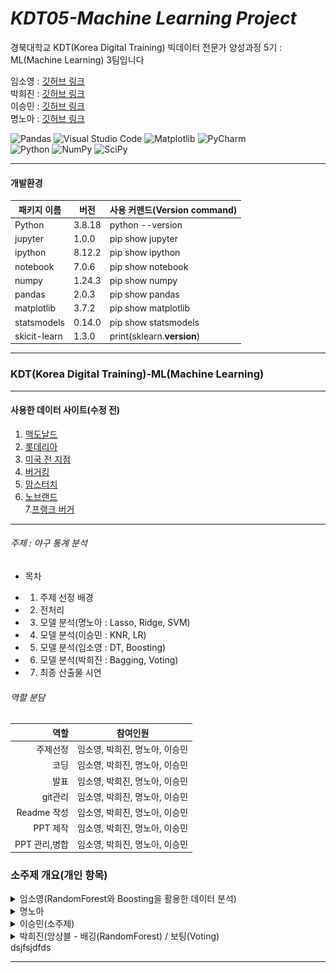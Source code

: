 # _KDT05-Machine Learning Project_

경북대학교 KDT(Korea Digital Training) 빅데이터 전문가 양성과정 5기 : ML(Machine Learning) 3팀입니다

임소영 : [깃허브 링크](https://github.com/YimSoYoung1001)  
박희진 : [깃허브 링크](https://github.com/ParkHeeJin00)  
이승민 : [깃허브 링크](https://github.com/winmin94)  
명노아 : [깃허브 링크](https://github.com/noah2397)

![Pandas](https://img.shields.io/badge/pandas-%23150458.svg?style=for-the-badge&logo=pandas&logoColor=white)
![Visual Studio Code](https://img.shields.io/badge/Visual%20Studio%20Code-0078d7.svg?style=for-the-badge&logo=visual-studio-code&logoColor=white)
![Matplotlib](https://img.shields.io/badge/Matplotlib-%23ffffff.svg?style=for-the-badge&logo=Matplotlib&logoColor=black)
![PyCharm](https://img.shields.io/badge/pycharm-143?style=for-the-badge&logo=pycharm&logoColor=black&color=black&labelColor=green)  
![Python](https://img.shields.io/badge/python-3670A0?style=for-the-badge&logo=python&logoColor=ffdd54)
![NumPy](https://img.shields.io/badge/numpy-%23013243.svg?style=for-the-badge&logo=numpy&logoColor=white)
![SciPy](https://img.shields.io/badge/SciPy-%230C55A5.svg?style=for-the-badge&logo=scipy&logoColor=%white)

<hr/>

#### 개발환경

| 패키지 이름  | 버전   | 사용 커맨드(Version command) |
| ------------ | ------ | ---------------------------- |
| Python       | 3.8.18 | python --version             |
| jupyter      | 1.0.0  | pip show jupyter             |
| ipython      | 8.12.2 | pip show ipython             |
| notebook     | 7.0.6  | pip show notebook            |
| numpy        | 1.24.3 | pip show numpy               |
| pandas       | 2.0.3  | pip show pandas              |
| matplotlib   | 3.7.2  | pip show matplotlib          |
| statsmodels  | 0.14.0 | pip show statsmodels         |
| skicit-learn | 1.3.0  | print(sklearn.**version**)   |

<hr/>

### KDT(Korea Digital Training)-ML(Machine Learning)

<hr/>

#### 사용한 데이터 사이트(수정 전)

1. [맥도날드](https://www.kaggle.com/datasets/mcdonalds/nutrition-facts)
2. [롯데리아](https://www.lotteeatz.com/upload/stg/etc/ria/items.html)
3. [미국 전 지점](https://www.kaggle.com/datasets/ulrikthygepedersen/fastfood-nutrition)
4. [버거킹](https://emilysinglelife.tistory.com/62)
5. [맘스터치](https://www.momstouch.co.kr/m/brand/notice-view.php?idx=49)
6. [노브랜드](https://realjace.tistory.com/entry/%EB%85%B8%EB%B8%8C%EB%9E%9C%EB%93%9C%EB%B2%84%EA%B1%B0-%EB%A9%94%EB%89%B4%EB%B3%84-%EC%B9%BC%EB%A1%9C%EB%A6%AC-%EC%98%81%EC%96%91%EC%84%B1%EB%B6%84-%EC%B4%9D%EC%A0%95%EB%A6%AC)  
   7.[프랭크 버거](https://rooftoper.tistory.com/entry/%ED%94%84%EB%9E%AD%ED%81%AC-%EB%B2%84%EA%B1%B0-%EC%98%81%EC%96%91%EC%84%B1%EB%B6%84)

<hr/>

###### 주제 : 야구 통계 분석

- 목차

* 1. 주제 선정 배경
* 2. 전처리
* 3. 모델 분석(명노아 : Lasso, Ridge, SVM)
* 4. 모델 분석(이승민 : KNR, LR)
* 5. 모델 분석(임소영 : DT, Boosting)
* 6. 모델 분석(박희진 : Bagging, Voting)
* 7. 최종 산출물 시연
  </hr>

###### 역할 분담

|          역할 | 참여인원                       |
| ------------: | ------------------------------ |
|      주제선정 | 임소영, 박희진, 명노아, 이승민 |
|          코딩 | 임소영, 박희진, 명노아, 이승민 |
|          발표 | 임소영, 박희진, 명노아, 이승민 |
|       git관리 | 임소영, 박희진, 명노아, 이승민 |
|   Readme 작성 | 임소영, 박희진, 명노아, 이승민 |
|      PPT 제작 | 임소영, 박희진, 명노아, 이승민 |
| PPT 관리,병합 | 임소영, 박희진, 명노아, 이승민 |

### 소주제 개요(개인 항목)

<details>
  <summary>
    임소영(RandomForest와 Boosting을 활용한 데이터 분석)       
  </summary>

### DecisionTree         
**1. 데이터 전처리 실시**
- 데이터 전처리로 결측치, 중복값, 이상값 확인을 실시했습니다.
- 이상값 제거까지 실시했으나 과대적합의 문제점을 해결하기 위해 복원하였습니다.     

**2. 데이터셋 준비**
- 최고의 성능을 내는 random_state 값 구하기
- STD scaler를 활용한 스케일링 진행

**3. 학습 및 평가**             
- DecisionTree : 과대적합이 발생하여 튜닝 진행
- [ 튜닝1 ] DecisionTree + 파라미터 조정
- [ 튜닝2 ] DecisionTree + GridSearchCV          

**4. 예측값 구하기 및 성능 평가**
- 튜닝을 실시한 2가지 모델에 대해 예측값을 구하고 성능을 평가함
- 성능 평가 요소 (R2 score, MSE, MAE)

**5. 모델 저장 (.pkl 형식)**
- 둘 중 성능이 좋은 '튜닝1'모델을 최종 모델로 저장함

**6. Decision Tree 시각화**
- 저장된 모델에서 decision tree를 시각화 함            


### Boosting

**1. 데이터 전처리 실시**
- 데이터 전처리로 결측치, 중복값, 이상값 확인을 실시했습니다.
- 이상값 제거까지 실시했으나 과대적합의 문제점을 해결하기 위해 복원하였습니다.     

**2. 데이터셋 준비**
- 최고의 성능을 내는 random_state 값 구하기
- STD scaler를 활용한 스케일링 진행

**3. 학습 및 평가**             
- AdaBoostRegressor  |  GradientBoostingRegressor  |  HistGradientRegressor              
- 위 3가지 모델끼리 비교 하여 가장 점수차이가 적고 점수대가 높은 모델 채택함
- 앞서 만든 Decision tree 모델과 boosting 모델을 결합한 모델을 만들었음
- [모델1] GradientBoostingRegressor
- [모델2] Decision Tree + AdaBoostRegressor 
- [모델3] Decision Tree + AdaBoostRegressor + GridSearchCV

**4. 예측값 구하기 및 성능 평가**
- 위 3가지 모델에 대하여 예측값을 구해서 성능평가를 실시함
- 성능 평가 요소 (R2 score, MSE, MAE)

**5. 모델 저장 (.pkl 형식)**
- 셋 중 성능이 좋은 '모델2'를 최종 모델로 저장함
</details>



</hr>

<details>
  <summary>
    명노아
  </summary>

# 0. 데이터 크롤링()

### 관련 파일 : 명노아/01_Crawling.ipynb

사용 데이터셋 :  
[맥도날드](https://www.kaggle.com/datasets/mcdonalds/nutrition-facts)  
[롯데리아](https://www.lotteeatz.com/upload/stg/etc/ria/items.html)  
[미국 전 지점](https://www.kaggle.com/datasets/ulrikthygepedersen/fastfood-nutrition)  
[버거킹](https://emilysinglelife.tistory.com/62)  
[맘스터치](https://www.momstouch.co.kr/m/brand/notice-view.php?idx=49)  
[노브랜드](https://realjace.tistory.com/entry/%EB%85%B8%EB%B8%8C%EB%9E%9C%EB%93%9C%EB%B2%84%EA%B1%B0-%EB%A9%94%EB%89%B4%EB%B3%84-%EC%B9%BC%EB%A1%9C%EB%A6%AC-%EC%98%81%EC%96%91%EC%84%B1%EB%B6%84-%EC%B4%9D%EC%A0%95%EB%A6%AC)  
[프랭크 버거](https://rooftoper.tistory.com/entry/%ED%94%84%EB%9E%AD%ED%81%AC-%EB%B2%84%EA%B1%B0-%EC%98%81%EC%96%91%EC%84%B1%EB%B6%84)

사용 모듈 : BeautifulSoup, urllib, pytesseract

<hr/>

# 1. 데이터 전처리

### 관련 파일 : 명노아/02_Preprocessing.ipynb

- 공통 feature, target 설정
- feature : 소금, 설탕, 지방, 단백질
- target : 칼로리

애로사항 : 맘스터치의 경우, 이미지 데이터로 있었는데 수작업이 여전히 필요하여 데이터셋에 합치지 않음
(moms_touch.png, moms_touch.txt)

<hr/>

# 2. 분석 파이프라인

- 1.  all_estimator로 회귀 모델 갖고오기
- 2.  Ridge, Lasso, SVM 모델 선별
- 3.  전처리 데이터 로드, 데이터 셋 분할(훈련용, 시험용)
- 4.  데이터 정규화
- 5.  이상값 제거(Z-score)
- 6.  데이터 분포, 상관계수 파악
- 7.  하이퍼 파라미터를 제외한 최적의 random_state 파악
- 8.  GridsearchCV를 사용하여 하이퍼 파라미터 찾기
- 9.  모델 데이터 파일 저장 (명노아/model)
- 10. 최종 산출물에 모델 파일 반영
  <hr/>

# 3. Ridge, Lassso를 사용한 모델 분석

### 관련 파일 :

명노아/03_Ridge.ipynb,  
04_Lasso.ipynb,  
05_SVM.ipynb,  
06_SVM Visual.ipynb

사용한 머신러닝 모델

1. Ridge
2. KernelRidge
3. RidgeCV
4. BayesianRidge
5. Lasso
6. LassoCV
7. LassoLars
8. LassoLarsCV
9. SVR
10. <hr/>

# 4. 데이터 분석 결과 시각화

- 1. SVM 분류 기법으로 보았을 때, 일반적으로 햄버거 데이터가 제일 많겠지만 음료수나 감자튀김 추가 메뉴나 세트메뉴 등등...  
     => 이상치 값이 너무 많기에, 제대로 된 분류가 되지 않는 모습  
     ![alt text](./명노아/img/image.png)
- 2. 왜 SVR 모델 중에서, LinearSVR은 높게 나왔는가?
     => 다차원 매핑을 시도하는 SVR, NuSVR과는 달리,직선을 긋는 LinearSVR은 상관관계가 높은 지방, 단백질에 초점을 잡아 정확률이 높게 나옴  
     ![alt text](./명노아/img/image-2.png)
- 3. 전체 모델 성능 시각화
  => 01. KernelRidge : 다차원 공간에 매핑하면서도, 특정 계수의 가중치(계수)를 0으로 낮춤으로써 높은 정확률을 보임 : 비선형 관계를 갖는 데이터에 적합하다  
  => 02. LassoLars : 데이터의 일부분만 사용하고, 계수의 축소 경로를 제공하므로, 정규화 강도를 조절하면서 모델을 세밀하게 튜닝할 수 있다  
  ![alt text](./명노아/img/image-1.png)
  <hr/>

# 5. 결론

- KernelRidge를 제일 성능이 좋은 모델로 확정
![alt text](./명노아/img/image-3.png)
<hr/>

</details>

</hr>

<details>
  <summary>
    이승민(소주제)
  </summary>

</details>

</hr>

<details>
  <summary>
    박희진(앙상블 - 배깅(RandomForest) / 보팅(Voting)
  </summary>
  
## (1) 모델 선정 이유
  
- 과대적합때문에 늘 고생했던 경험이 있어서 과대적합을 완화해주는데 알맞은 RandomForest 모델을 선정하였다.
- 우리 프로젝트가 같은 데이터로 다른 모델의 성능을 비교 파악 하는 것이기 때문에 보팅의 알고리즘과 매우 유사하다고 느꼈고, 우리가 비교해서 가장 높은 성능을 가진 모델의 결과와 보팅모델의 결과를 비교해보면 재밌겠다는 생각이 들어 선정하였다.
  
## (2) 데이터 파악 및 전처리
  
- data : restrant, item, sodium, sugar, total_fat, portein, caloriest
- target : caloriest
- feature : item, sodium, sugar, total_fat, portein
- restrant는 순서가 없는 범주형 데이터 -> OneHotEncoding 실시
  - 같은 브랜드지만 다른 이름인 데이터가 있길래 통일
  - targer과 상관계수 파악 -> 큰 상관관계 파악 X -> 무시 
- 결측치 제거
    - 대체했을 때, 데이터가 왜곡될까봐 대체하지 않고 제거함.
- 중복치 제거
- 이상치 확인
  ![image](https://github.com/ParkHeeJin00/KDT-5_MLProject/assets/155441547/07ef4a97-16b8-4759-a0f9-54c9aa671ba9)
    - 이상치가 매우 많이 확인 되었으나 잘못 입력된 데이터가 아니라는 판단하에 제거하지 않고 진행
    - 이상치에 영향을 덜 받는 MinMaxScaler나 RobustScaler 사용하는 것이 좋겠다.
- feature data를 산점도 찍어 봤을때, 선형 또는 묘하게 2차 곡선을 띰
  ![image](https://github.com/ParkHeeJin00/KDT-5_MLProject/assets/155441547/253fb431-be29-4f03-9d4a-e1ad6310f1fc)
  - feature들끼리 상관관계 있는지 파악
    - total_fat과 sodium 상관관계 높음
    - total_fat과 sodium feature만 poly 진행하여 모델 학습해봤으나 과대적합되어 기각
- MinMaxScaler 적용하여 스케일링
  - 세 방법중에 MAE와 RMSE가 제일 낮은 Scaler 선택
- train_test_split 메서드의 최적의 random_state 값 찾기
- RandomForest 메서드의 최적의 random_state 값 찾기
  
  
## (3) 모델 학습 및 모델 평가  
  
### __[ RandomForest model ]__  
  
- train_score : 0.98 / test_score : 0.95 -> 과대적합이라고 판단
  -  과대적합을 방지하기 위해 튜닝 진행
    - n_estimators, max_depth, min_samples_split, max_features 파라미터 튜닝
  - 과대적합을 방지하기 위해 교차검증 진행
    - GridSearchCV를 통해 최적의 모델 산출
** 과대 적합 해결! ** 
- 튜닝 후 : train_score : 0.96 / test_score : 0.95
  
<aside>
💡 최적의 모델  
  
  ![image](https://github.com/ParkHeeJin00/KDT-5_MLProject/assets/155441547/00edaf5c-124d-4241-99e0-dd3c784497f0)  
      
  <img  width="300" height="200" alt="image" src="https://github.com/ParkHeeJin00/KDT-5_MLProject/assets/155441547/04d8f60f-769c-43d4-83a7-f7635ce3922b">

</aside>
  
### __[ Voting model ]__  
  
- 각 조원들과 내가 만들었던 최적의 모델을 estimators 파라미터 안에 넣어 모델 생성 및 학습
- train_score : 0.91 / test_score : 0.91 -> 최적적합
  
<aside>
💡 최적의 모델  

  ![image](https://github.com/ParkHeeJin00/KDT-5_MLProject/assets/155441547/b8271ef0-88d3-4e0d-b8e2-432e449c059f)  
              
  <img  width="300" height="200" alt="image" src="https://github.com/ParkHeeJin00/KDT-5_MLProject/assets/155441547/39c226e7-6d58-4c61-8c73-1bd63b4027d4">

</aside>
  
## (4) 새로운 데이터로 칼로리 예측  
- 맘스터치 화이트갈릭싸이버거의 나트륨, 당류, 포화지방, 단백질 데이터를 model에 넣어 predict하여 값 예측  
- 각 모델 별로 예측값과 오차 도출
  ![image](https://github.com/ParkHeeJin00/KDT-5_MLProject/assets/155441547/5010f150-41a6-4900-82c9-1f8f44c37450)
  
## (5) 결과  
  
![image](https://github.com/ParkHeeJin00/KDT-5_MLProject/assets/155441547/6512e391-14f7-476c-affc-19b7ffad4cf1)
![image](https://github.com/ParkHeeJin00/KDT-5_MLProject/assets/155441547/d43885dc-5429-4488-b2e4-991833ecc75d)
- boost model이 score가 가장 높고, 최적적합에다, 새로운 데이터를 넣었을때도 MAE와 RMSE값이 낮다.  
  
## (6) 활용
- 칼로리 예측을 기반한 햄버거 추천 프로그램  
  
## (7) 피드백  
  
- 이상치가 많은 feature data에서 MinMaxScaler를 잘 사용하였다.
  - 이상치 제거를 안해도 MinMaxScaler로도 어느정도 이상치 정리가 된다.  

</details>
dsjfsjdfds
<hr/>
